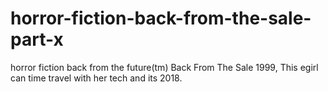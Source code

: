 # horror-fiction-back-from-the-sale-part-x
horror fiction back from the future(tm) Back From The Sale 1999, This egirl can time travel with her tech and its 2018.

